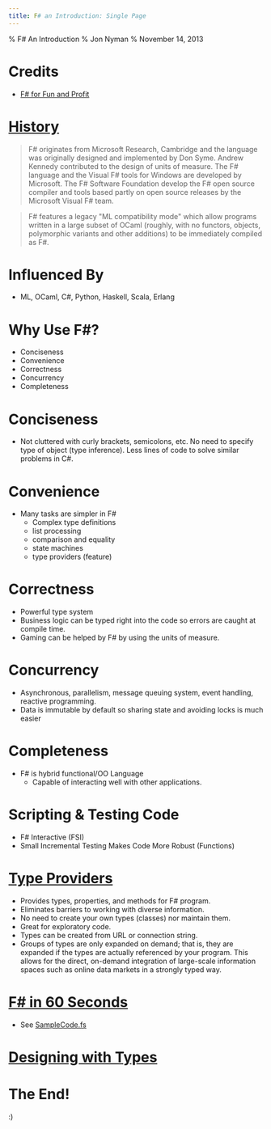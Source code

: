 ```yaml
---
title: F# an Introduction: Single Page
---
```


% F\#
  An Introduction
% Jon Nyman
% November 14, 2013

# Credits
- [F\# for Fun and Profit](http://fsharpforfunandprofit.com)

# [History](http://en.wikipedia.org/wiki/F_Sharp_(programming_language)#History)

> F\# originates from Microsoft Research, Cambridge and the language was originally designed and implemented by Don Syme. Andrew Kennedy contributed to the design of units of measure. The F\# language and the Visual F\# tools for Windows are developed by Microsoft. The F\# Software Foundation develop the F\# open source compiler and tools based partly on open source releases by the Microsoft Visual F\# team.

> F\# features a legacy "ML compatibility mode" which allow programs written in a large subset of OCaml (roughly, with no functors, objects, polymorphic variants and other additions) to be immediately compiled as F\#.

# Influenced By
- ML, OCaml, C\#, Python, Haskell, Scala, Erlang

# Why Use F\#?
- Conciseness
- Convenience
- Correctness
- Concurrency
- Completeness

# Conciseness
- Not cluttered with curly brackets, semicolons, etc.
  No need to specify type of object (type inference).
  Less lines of code to solve similar problems in C\#.

# Convenience
- Many tasks are simpler in F\#
    + Complex type definitions
    + list processing
    + comparison and equality
    + state machines
    + type providers (feature)
  
# Correctness
- Powerful type system
- Business logic can be typed right into the code so errors are caught at compile time.
- Gaming can be helped by F\# by using the units of measure.

# Concurrency
- Asynchronous, parallelism, message queuing system, event handling, reactive programming.
- Data is immutable by default so sharing state and avoiding locks is much easier

# Completeness
- F\# is hybrid functional/OO Language
    + Capable of interacting well with other applications.
  
# Scripting & Testing Code
- F\# Interactive (FSI)
- Small Incremental Testing Makes Code More Robust (Functions)

# [Type Providers](http://msdn.microsoft.com/en-us/library/vstudio/hh156509.aspx)
- Provides types, properties, and methods for F# program.
- Eliminates barriers to working with diverse information.
- No need to create your own types (classes) nor maintain them.
- Great for exploratory code.
- Types can be created from URL or connection string.
- Groups of types are only expanded on demand; that is, they are expanded if the types are actually referenced by your program. This allows for the direct, on-demand integration of large-scale information spaces such as online data markets in a strongly typed way.

# [F\# in 60 Seconds](http://fsharpforfunandprofit.com/posts/fsharp-in-60-seconds/)
- See [SampleCode.fs](SampleCode.fs)

# [Designing with Types](http://fsharpforfunandprofit.com/posts/designing-with-types-conclusion/)
# The End!

:)
